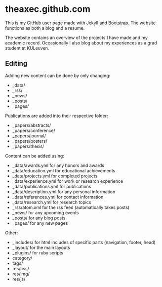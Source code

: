 # theaxec.github.com

This is my GitHub user page made with Jekyll and Bootstrap. The website functions as both a blog and a resume.

The website contains an overview of the projects I have made and my academic record. Occasionally I also blog about my experiences as a grad student at KULeuven.

## Editing

Adding new content can be done by only changing:
- _data/
- _rss/
- _news/
- _posts/
- _pages/

Publications are added into their respective folder:
- _papers/abstracts/
- _papers/conference/
- _papers/journal/
- _papers/posters/
- _papers/thesis/

Content can be added using:
- _data/awards.yml for any honors and awards
- _data/education.yml for educational achievements
- _data/projects.yml for completed projects
- _data/experience.yml for work or research experience
- _data/publications.yml for publications
- _data/description.yml for any personal information
- _data/references.yml for contact information
- _data/research.yml for research topics
- _rss/atom.xml for the rss feed (automatically takes posts)
- _news/ for any upcoming events
- _posts/ for any blog posts
- _pages/ for any new pages

Other:
- _includes/ for html includes of specific parts (navigation, footer, head)
- _layout/ for the main layouts
- _plugins/ for ruby scripts
- category/
- tags/
- res/css/
- res/img/
- res/js/
